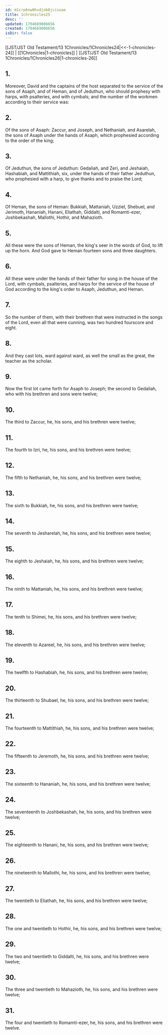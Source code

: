 ```yaml
---
id: m1crp6nw0hvdjob8jcisuae
title: 1chronicles25
desc: ''
updated: 1704669006656
created: 1704669006656
isDir: false
---
```

[[JST/JST Old Testament/13 1Chronicles/1Chronicles24|<<-1-chronicles-24]] | [[1Chronicles|1-chronicles]] | [[JST/JST Old Testament/13 1Chronicles/1Chronicles26|1-chronicles-26]]
## 1.
Moreover, David and the captains of the host separated to the service of the sons of Asaph, and of Heman, and of Jeduthun, who should prophesy with harps, with psalteries, and with cymbals; and the number of the workmen according to their service was:
## 2.
Of the sons of Asaph: Zaccur, and Joseph, and Nethaniah, and Asarelah, the sons of Asaph under the hands of Asaph, which prophesied according to the order of the king;
## 3.
Of Jeduthun, the sons of Jeduthun: Gedaliah, and Zeri, and Jeshaiah, Hashabiah, and Mattithiah, six, under the hands of their father Jeduthun, who prophesied with a harp, to give thanks and to praise the Lord;
## 4.
Of Heman, the sons of Heman: Bukkiah, Mattaniah, Uzziel, Shebuel, and Jerimoth, Hananiah, Hanani, Eliathah, Giddalti, and Romamti-ezer, Joshbekashah, Mallothi, Hothir, and Mahazioth.
## 5.
All these were the sons of Heman, the king\'s seer in the words of God, to lift up the horn. And God gave to Heman fourteen sons and three daughters.
## 6.
All these were under the hands of their father for song in the house of the Lord, with cymbals, psalteries, and harps for the service of the house of God according to the king\'s order to Asaph, Jeduthun, and Heman.
## 7.
So the number of them, with their brethren that were instructed in the songs of the Lord, even all that were cunning, was two hundred fourscore and eight.
## 8.
And they cast lots, ward against ward, as well the small as the great, the teacher as the scholar.
## 9.
Now the first lot came forth for Asaph to Joseph; the second to Gedaliah, who with his brethren and sons were twelve;
## 10.
The third to Zaccur, he, his sons, and his brethren were twelve;
## 11.
The fourth to Izri, he, his sons, and his brethren were twelve;
## 12.
The fifth to Nethaniah, he, his sons, and his brethren were twelve;
## 13.
The sixth to Bukkiah, he, his sons, and his brethren were twelve;
## 14.
The seventh to Jesharelah, he, his sons, and his brethren were twelve;
## 15.
The eighth to Jeshaiah, he, his sons, and his brethren were twelve;
## 16.
The ninth to Mattaniah, he, his sons, and his brethren were twelve;
## 17.
The tenth to Shimei, he, his sons, and his brethren were twelve;
## 18.
The eleventh to Azareel, he, his sons, and his brethren were twelve;
## 19.
The twelfth to Hashabiah, he, his sons, and his brethren were twelve;
## 20.
The thirteenth to Shubael, he, his sons, and his brethren were twelve;
## 21.
The fourteenth to Mattithiah, he, his sons, and his brethren were twelve;
## 22.
The fifteenth to Jeremoth, he, his sons, and his brethren were twelve;
## 23.
The sixteenth to Hananiah, he, his sons, and his brethren were twelve;
## 24.
The seventeenth to Joshbekashah, he, his sons, and his brethren were twelve;
## 25.
The eighteenth to Hanani, he, his sons, and his brethren were twelve;
## 26.
The nineteenth to Mallothi, he, his sons, and his brethren were twelve;
## 27.
The twentieth to Eliathah, he, his sons, and his brethren were twelve;
## 28.
The one and twentieth to Hothir, he, his sons, and his brethren were twelve;
## 29.
The two and twentieth to Giddalti, he, his sons, and his brethren were twelve;
## 30.
The three and twentieth to Mahazioth, he, his sons, and his brethren were twelve;
## 31.
The four and twentieth to Romamti-ezer, he, his sons, and his brethren were twelve.

